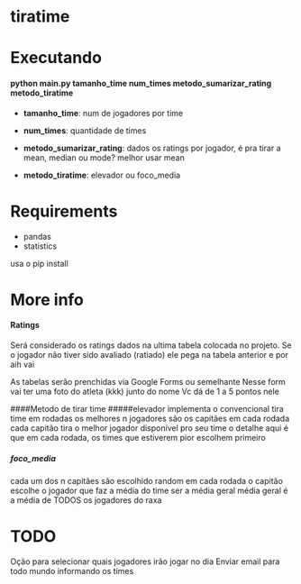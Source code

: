 # tiratime

# Executando
#### python main.py tamanho_time num_times metodo_sumarizar_rating metodo_tiratime
* **tamanho_time**: num de jogadores por time
* **num_times**: quantidade de times
* **metodo_sumarizar_rating**: dados os ratings por jogador, é pra tirar a mean, median ou mode? melhor usar mean

* **metodo_tiratime**: elevador ou foco_media

# Requirements
* pandas
* statistics

usa o pip install

# More info
#### Ratings
Será considerado os ratings dados na ultima tabela colocada no projeto.
Se o jogador não tiver sido avaliado (ratiado) ele pega na tabela anterior e por aih vai

As tabelas serão prenchidas via Google Forms ou semelhante
Nesse form vai ter uma foto do atleta (kkk) junto do nome
Vc dá de 1 a 5 pontos nele

####Metodo de tirar time
#####elevador
implementa o convencional tira time em rodadas os melhores n jogadores são os capitães em cada rodada cada capitão tira o melhor jogador disponível pro seu time o detalhe aqui é que em cada rodada, os times que estiverem pior escolhem primeiro

##### foco_media
cada um dos n capitães são escolhido random em cada rodada o capitão escolhe o jogador que faz a média do time ser a média geral média geral é a média de TODOS os jogadores do raxa

# TODO
Oção para selecionar quais jogadores irão jogar no dia
Enviar email para todo mundo informando os times